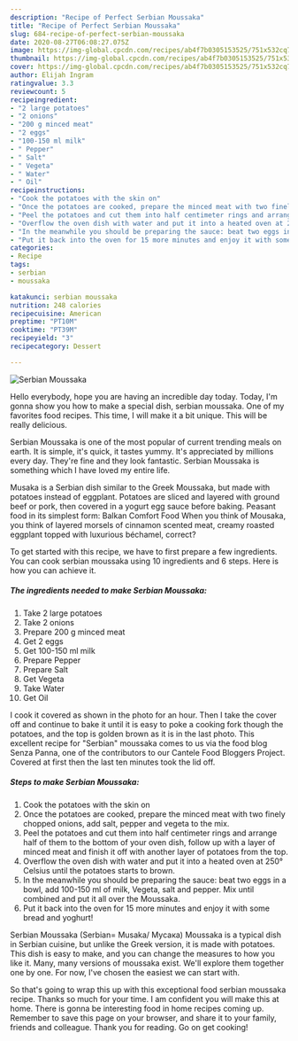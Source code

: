 ```yaml
---
description: "Recipe of Perfect Serbian Moussaka"
title: "Recipe of Perfect Serbian Moussaka"
slug: 684-recipe-of-perfect-serbian-moussaka
date: 2020-08-27T06:08:27.075Z
image: https://img-global.cpcdn.com/recipes/ab4f7b0305153525/751x532cq70/serbian-moussaka-recipe-main-photo.jpg
thumbnail: https://img-global.cpcdn.com/recipes/ab4f7b0305153525/751x532cq70/serbian-moussaka-recipe-main-photo.jpg
cover: https://img-global.cpcdn.com/recipes/ab4f7b0305153525/751x532cq70/serbian-moussaka-recipe-main-photo.jpg
author: Elijah Ingram
ratingvalue: 3.3
reviewcount: 5
recipeingredient:
- "2 large potatoes"
- "2 onions"
- "200 g minced meat"
- "2 eggs"
- "100-150 ml milk"
- " Pepper"
- " Salt"
- " Vegeta"
- " Water"
- " Oil"
recipeinstructions:
- "Cook the potatoes with the skin on"
- "Once the potatoes are cooked, prepare the minced meat with two finely chopped onions, add salt, pepper and vegeta to the mix."
- "Peel the potatoes and cut them into half centimeter rings and arrange half of them to the bottom of your oven dish, follow up with a layer of minced meat and finish it off with another layer of potatoes from the top."
- "Overflow the oven dish with water and put it into a heated oven at 250° Celsius until the potatoes starts to brown."
- "In the meanwhile you should be preparing the sauce: beat two eggs in a bowl, add 100-150 ml of milk, Vegeta, salt and pepper. Mix until combined and put it all over the Moussaka."
- "Put it back into the oven for 15 more minutes and enjoy it with some bread and yoghurt!"
categories:
- Recipe
tags:
- serbian
- moussaka

katakunci: serbian moussaka 
nutrition: 248 calories
recipecuisine: American
preptime: "PT10M"
cooktime: "PT39M"
recipeyield: "3"
recipecategory: Dessert

---
```



![Serbian Moussaka](https://img-global.cpcdn.com/recipes/ab4f7b0305153525/751x532cq70/serbian-moussaka-recipe-main-photo.jpg)

Hello everybody, hope you are having an incredible day today. Today, I'm gonna show you how to make a special dish, serbian moussaka. One of my favorites food recipes. This time, I will make it a bit unique. This will be really delicious.

Serbian Moussaka is one of the most popular of current trending meals on earth. It is simple, it's quick, it tastes yummy. It's appreciated by millions every day. They're fine and they look fantastic. Serbian Moussaka is something which I have loved my entire life.

Musaka is a Serbian dish similar to the Greek Moussaka, but made with potatoes instead of eggplant. Potatoes are sliced and layered with ground beef or pork, then covered in a yogurt egg sauce before baking. Peasant food in its simplest form: Balkan Comfort Food When you think of Mousaka, you think of layered morsels of cinnamon scented meat, creamy roasted eggplant topped with luxurious béchamel, correct?


To get started with this recipe, we have to first prepare a few ingredients. You can cook serbian moussaka using 10 ingredients and 6 steps. Here is how you can achieve it.

<!--inarticleads1-->

##### The ingredients needed to make Serbian Moussaka:

1. Take 2 large potatoes
1. Take 2 onions
1. Prepare 200 g minced meat
1. Get 2 eggs
1. Get 100-150 ml milk
1. Prepare  Pepper
1. Prepare  Salt
1. Get  Vegeta
1. Take  Water
1. Get  Oil


I cook it covered as shown in the photo for an hour. Then I take the cover off and continue to bake it until it is easy to poke a cooking fork though the potatoes, and the top is golden brown as it is in the last photo. This excellent recipe for &#34;Serbian&#34; moussaka comes to us via the food blog Senza Panna, one of the contributors to our Cantele Food Bloggers Project. Covered at first then the last ten minutes took the lid off. 

<!--inarticleads2-->

##### Steps to make Serbian Moussaka:

1. Cook the potatoes with the skin on
1. Once the potatoes are cooked, prepare the minced meat with two finely chopped onions, add salt, pepper and vegeta to the mix.
1. Peel the potatoes and cut them into half centimeter rings and arrange half of them to the bottom of your oven dish, follow up with a layer of minced meat and finish it off with another layer of potatoes from the top.
1. Overflow the oven dish with water and put it into a heated oven at 250° Celsius until the potatoes starts to brown.
1. In the meanwhile you should be preparing the sauce: beat two eggs in a bowl, add 100-150 ml of milk, Vegeta, salt and pepper. Mix until combined and put it all over the Moussaka.
1. Put it back into the oven for 15 more minutes and enjoy it with some bread and yoghurt!


Serbian Moussaka (Serbian= Musaka/ Мусака) Moussaka is a typical dish in Serbian cuisine, but unlike the Greek version, it is made with potatoes. This dish is easy to make, and you can change the measures to how you like it. Many, many versions of moussaka exist. We&#39;ll explore them together one by one. For now, I&#39;ve chosen the easiest we can start with. 

So that's going to wrap this up with this exceptional food serbian moussaka recipe. Thanks so much for your time. I am confident you will make this at home. There is gonna be interesting food in home recipes coming up. Remember to save this page on your browser, and share it to your family, friends and colleague. Thank you for reading. Go on get cooking!
